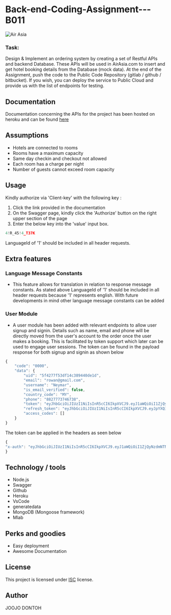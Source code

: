 # Back-end-Coding-Assignment---B011 
![Air Asia](https://res.cloudinary.com/icycle-avatar/image/upload/v1598224307/htwqrx0ndvtonxe3e40x.jpg)

### Task:
Design &amp; Implement an ordering system by creating a set of Restful APIs and backend Database. These APIs will be used in AirAsia.com to insert and get hotel booking details from the Database (mock data). At the end of the Assignment, push the code to the Public Code Repository (gitlab / github / bitbucket). If you wish, you can deploy the service to Public Cloud and provide us with the list of endpoints for testing.

## Documentation
Documentation concerning the APIs for the project has been hosted on heroku and can be found <a href="https://back-end-assignment-air-asia.herokuapp.com/api/v1.0/api-docs/#/">here</a> 

## Assumptions
- Hotels are connected to rooms
- Rooms have a maximum capacity
- Same day checkin and checkout not allowed
- Each room has a charge per night 
- Number of guests cannot exceed room capacity

## Usage
Kindly authorize via 'Client-key' with the following key :
1. Click the link provided in the documentation
2. On the Swagger page, kindly click the 'Authorize' button on the right upper section of the page
3. Enter the below key into the 'value' input box.
```javascript
4!R_45!4_T37K
```
LanguageId of '1' should be included in all header requests.   

## Extra features
### Language Message Constants
- This feature allows for translation in relation to response message constants. As stated above LanguageId of '1' should be included in all header requests because '1' represents english. With future developments in mind other language message constants can be added  
### User Module
- A user module has been added with relevant endpoints to allow user signup and signin. Details such as name, email and phone will be directly moved from the user's account to the order once the user makes a booking. This is facilitated by token support which later can be used to engage user sessions. 
The token can be found in the payload response for both signup and signin as shown below

```javascript
{
    "code": "0000",
    "data": {
        "uid": "5f4277f53df14c389440de1d",
        "email": "rowan@gmail.com",
        "username": "Neymar",
        "is_email_verified": false,
        "country_code": "MY",
        "phone": "8827773746738",
        "token": "eyJhbGciOiJIUzI1NiIsInR5cCI6IkpXVCJ9.eyJ1aWQiOiI1ZjQyNzdmNTNkZjE0YzM4OTQ0MGRlMWQiLCJfaWQiOiI1ZjQyNzdmNTNkZjE0YzM4OTQ0MGRlMWQiLCJlbWFpbCI6InJvd2FuQGdtYWlsLmNvbSIsInBob25lIjoiODgyNzc3Mzc0NjczOCIsInVzZXJuYW1lIjoiTmV5bWFyIiwiZXhwaXJlZF9hdCI6IjE1OTgyMDc4OTMzOTMyNTkyMDAwMDAwIiwiYWNjZXNzIjoiYXV0aCIsImlhdCI6MTU5ODIwNzg5MywiZXhwIjoxNTk4Mjk0MjkzfQ.kY0CdM9XeQwvnSSuPESpI-zI-Sg6rkqCKHetmapGQTw",
        "refresh_token": "eyJhbGciOiJIUzI1NiIsInR5cCI6IkpXVCJ9.eyJpYXQiOjE1OTgyMDc4OTMsImV4cCI6MTU5ODgxMjY5M30.BC8tJqq3XQQiBNpXu5J1_S3Aa7deqS3Aynjt85B2SC0",
        "access_codes": []
    }
}
```
The token can be applied in the headers as seen below
```javascript
{
"x-auth": "eyJhbGciOiJIUzI1NiIsInR5cCI6IkpXVCJ9.eyJ1aWQiOiI1ZjQyNzdmNTNkZjE0YzM4OTQ0MGRlMWQiLCJfaWQiOiI1ZjQyNzdmNTNkZjE0YzM4OTQ0MGRlMWQiLCJlbWFpbCI6InJvd2FuQGdtYWlsLmNvbSIsInBob25lIjoiODgyNzc3Mzc0NjczOCIsInVzZXJuYW1lIjoiTmV5bWFyIiwiZXhwaXJlZF9hdCI6IjE1OTgyMDc4OTMzOTMyNTkyMDAwMDAwIiwiYWNjZXNzIjoiYXV0aCIsImlhdCI6MTU5ODIwNzg5MywiZXhwIjoxNTk4Mjk0MjkzfQ.kY0CdM9XeQwvnSSuPESpI-zI-Sg6rkqCKHetmapGQTw"
}
```
## Technology / tools
- Node.js
- Swagger
- Github
- Heroku
- VsCode
- generatedata
- MongoDB (Mongoose framework)
- Mlab

## Perks and goodies
- Easy deployment
- Awesome Documentation

## License
This project is licensed under [ISC](https://opensource.org/licenses/ISC) license.

## Author
JOOJO DONTOH

